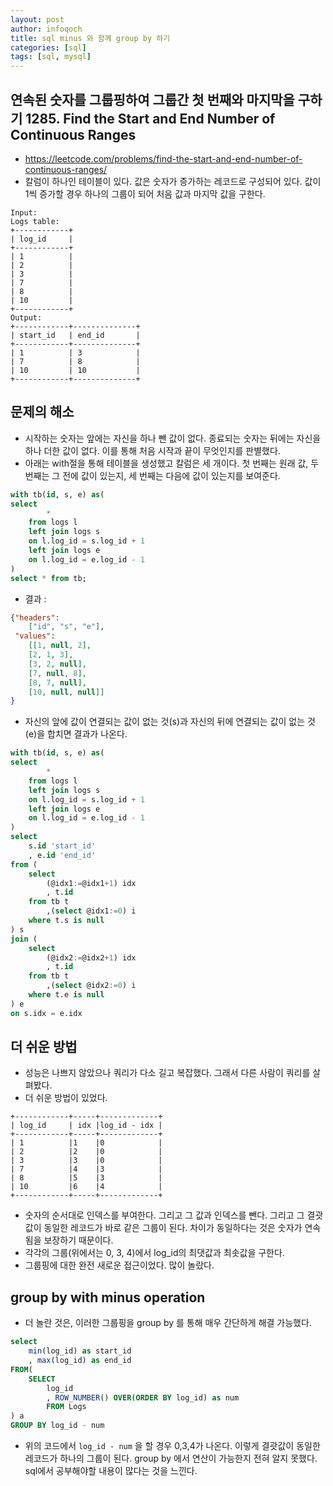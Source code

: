 ```yaml
---
layout: post
author: infoqoch
title: sql minus 와 함께 group by 하기
categories: [sql]
tags: [sql, mysql]
---
```


## 연속된 숫자를 그룹핑하여 그룹간 첫 번째와 마지막을 구하기 1285. Find the Start and End Number of Continuous Ranges
- https://leetcode.com/problems/find-the-start-and-end-number-of-continuous-ranges/
- 칼럼이 하나인 테이블이 있다. 값은 숫자가 증가하는 레코드로 구성되어 있다. 값이 1씩 증가할 경우 하나의 그룹이 되어 처음 값과 마지막 값을 구한다. 

```text
Input: 
Logs table:
+------------+
| log_id     |
+------------+
| 1          |
| 2          |
| 3          |
| 7          |
| 8          |
| 10         |
+------------+
Output: 
+------------+--------------+
| start_id   | end_id       |
+------------+--------------+
| 1          | 3            |
| 7          | 8            |
| 10         | 10           |
+------------+--------------+
```

## 문제의 해소
- 시작하는 숫자는 앞에는 자신을 하나 뺀 값이 없다. 종료되는 숫자는 뒤에는 자신을 하나 더한 값이 없다. 이를 통해 처음 시작과 끝이 무엇인지를 판별했다. 
- 아래는 with절을 통해 테이블을 생성했고 칼럼은 세 개이다. 첫 번째는 원래 값, 두 번째는 그 전에 값이 있는지, 세 번째는 다음에 값이 있는지를 보여준다. 

```sql
with tb(id, s, e) as(
select 
        *   
    from logs l
    left join logs s
    on l.log_id = s.log_id + 1
    left join logs e
    on l.log_id = e.log_id - 1
)
select * from tb;
```

- 결과 : 
  
```json
{"headers": 
    ["id", "s", "e"],
 "values": 
    [[1, null, 2],
    [2, 1, 3],
    [3, 2, null],
    [7, null, 8],
    [8, 7, null],
    [10, null, null]]
}
```

- 자신의 앞에 값이 연결되는 값이 없는 것(s)과 자신의 뒤에 연결되는 값이 없는 것(e)을 합치면 결과가 나온다. 

```sql
with tb(id, s, e) as(
select 
        *   
    from logs l
    left join logs s
    on l.log_id = s.log_id + 1
    left join logs e
    on l.log_id = e.log_id - 1
)
select
    s.id 'start_id'
    , e.id 'end_id'
from (
    select 
        (@idx1:=@idx1+1) idx
        , t.id
    from tb t
        ,(select @idx1:=0) i
    where t.s is null 
) s
join (
    select 
        (@idx2:=@idx2+1) idx
        , t.id
    from tb t
        ,(select @idx2:=0) i
    where t.e is null 
) e
on s.idx = e.idx
```

## 더 쉬운 방법
- 성능은 나쁘지 않았으나 쿼리가 다소 길고 복잡했다. 그래서 다른 사람이 쿼리를 살펴봤다.
- 더 쉬운 방법이 있었다. 
  
```text
+------------+-----+-------------+
| log_id     | idx |log_id - idx |
+------------+-----+-------------+
| 1          |1    |0            |
| 2          |2    |0            |
| 3          |3    |0            |
| 7          |4    |3            |
| 8          |5    |3            |
| 10         |6    |4            |
+------------+-----+-------------+
```

- 숫자의 순서대로 인덱스를 부여한다. 그리고 그 값과 인덱스를 뺀다. 그리고 그 결괏값이 동일한 레코드가 바로 같은 그룹이 된다. 차이가 동일하다는 것은 숫자가 연속됨을 보장하기 때문이다. 
- 각각의 그룹(위에서는 0, 3, 4)에서 log_id의 최댓값과 최솟값을 구한다. 
- 그룹핑에 대한 완전 새로운 접근이었다. 많이 놀랐다. 

## group by with minus operation
- 더 놀란 것은, 이러한 그룹핑을 group by 를 통해 매우 간단하게 해결 가능했다. 

```sql
select 
    min(log_id) as start_id
    , max(log_id) as end_id
FROM(
    SELECT 
        log_id
        , ROW_NUMBER() OVER(ORDER BY log_id) as num 
        FROM Logs
) a
GROUP BY log_id - num
```

- 위의 코드에서 `log_id - num` 을 할 경우 0,3,4가 나온다. 이렇게 결괏값이 동일한 레코드가 하나의 그룹이 된다. group by 에서 연산이 가능한지 전혀 알지 못했다. sql에서 공부해야할 내용이 많다는 것을 느낀다. 
